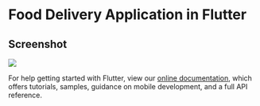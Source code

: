 # Food Delivery Application in Flutter

## Screenshot




![](https://i.imgur.com/z3PfXvc.jpg)






For help getting started with Flutter, view our
[online documentation](https://flutter.dev/docs), which offers tutorials,
samples, guidance on mobile development, and a full API reference.
